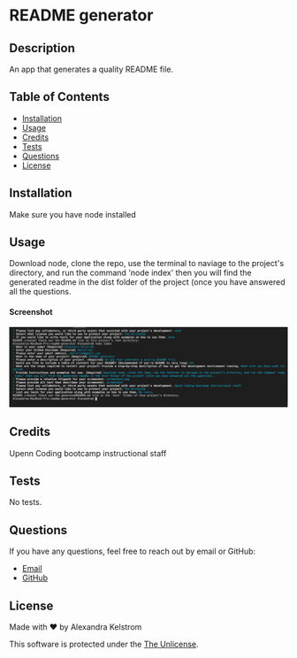 # **README generator**
  
  ## **Description**
  An app that generates a quality README file.
  
  ## **Table of Contents**
  * [Installation](#installation)
  * [Usage](#usage)
  * [Credits](#credits)
  * [Tests](#tests)
  * [Questions](#questions)
  * [License](#license)
  
  ## **Installation**
  Make sure you have node installed

  ## **Usage**
  Download node, clone the repo, use the terminal to naviage to the project's directory, and run the command 'node index' then you will find the generated readme in the dist folder of the project (once you have answered all the questions.
  #### **Screenshot**
  ![screenshot](screenshot.png)

  ## **Credits**
  Upenn Coding bootcamp instructional staff

  ## **Tests**
  No tests.

  ## **Questions**
  If you have any questions, feel free to reach out by email or GitHub: <br/>
  * [Email](mailto:akelstrom@gmail.com)
  * [GitHub](www.github.com/akelstrom)
  
  ## **License**
  Made with ❤️ by Alexandra Kelstrom  

  This software is protected under the [The Unlicense](undefined).
